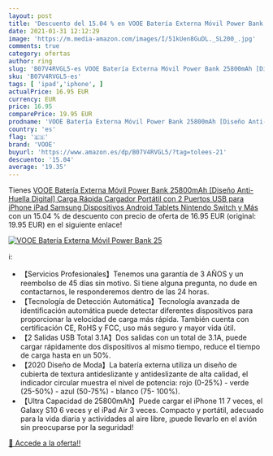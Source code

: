 ```yaml
---
layout: post
title: 'Descuento del 15.04 % en VOOE Batería Externa Móvil Power Bank 25'
date: 2021-01-31 12:12:29
image: 'https://m.media-amazon.com/images/I/51kUen8GuDL._SL200_.jpg'
comments: true
category: ofertas
author: ring
slug: 'B07V4RVGL5-es VOOE Batería Externa Móvil Power Bank 25800mAh [Diseño...'
sku: 'B07V4RVGL5-es'
tags: [ 'ipad','iphone', ]
actualPrice: 16.95 EUR
currency: EUR
price: 16.95
comparePrice: 19.95 EUR
prodname: 'VOOE Batería Externa Móvil Power Bank 25800mAh [Diseño Anti-Huella Digital] Carga Rápida Cargador Portátil con 2 Puertos USB para iPhone iPad Samsung Dispositivos Android Tablets Nintendo Switch y Más'
country: 'es'
flag: '🇪🇸'
brand: 'VOOE'
buyurl: 'https://www.amazon.es/dp/B07V4RVGL5/?tag=tolees-21'
descuento: '15.04'
average: '19.35'
---
```


Tienes [VOOE Batería Externa Móvil Power Bank 25800mAh [Diseño Anti-Huella Digital] Carga Rápida Cargador Portátil con 2 Puertos USB para iPhone iPad Samsung Dispositivos Android Tablets Nintendo Switch y Más](https://www.amazon.es/dp/B07V4RVGL5/?tag=tolees-21) con un 15.04 % de descuento con precio de oferta de 16.95 EUR (original: 19.95 EUR) en el siguiente enlace!

[![VOOE Batería Externa Móvil Power Bank 25](https://m.media-amazon.com/images/I/51kUen8GuDL._SL200_.jpg)](https://www.amazon.es/dp/B07V4RVGL5/?tag=tolees-21)

ℹ️:

- 【Servicios Profesionales】Tenemos una garantía de 3 AÑOS y un reembolso de 45 días sin motivo. Si tiene alguna pregunta, no dude en contactarnos, le responderemos dentro de las 24 horas.
- 【Tecnología de Detección Automática】Tecnología avanzada de identificación automática puede detectar diferentes dispositivos para proporcionar la velocidad de carga más rápida. También cuenta con certificación CE, RoHS y FCC, uso más seguro y mayor vida útil.
- 【2 Salidas USB Total 3.1A】Dos salidas con un total de 3.1A, puede cargar rápidamente dos dispositivos al mismo tiempo, reduce el tiempo de carga hasta en un 50%.
- 【2020 Diseño de Moda】La batería externa utiliza un diseño de cubierta de textura antideslizante y antideslizante de alta calidad, el indicador circular muestra el nivel de potencia: rojo (0-25%) - verde (25-50%) - azul (50-75%) - blanco (75- 100%).
- 【Ultra Capacidad de 25800mAh】Puede cargar el iPhone 11 7 veces, el Galaxy S10 6 veces y el iPad Air 3 veces. Compacto y portátil, adecuado para la vida diaria y actividades al aire libre, ¡puede llevarlo en el avión sin preocuparse por la seguridad!

[🛒 Accede a la oferta!!](https://www.amazon.es/dp/B07V4RVGL5/?tag=tolees-21)
